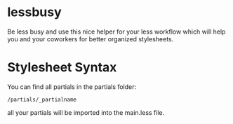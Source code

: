 lessbusy
========

Be less busy and use this nice helper for your less workflow which will help you and your coworkers for better organized stylesheets.

Stylesheet Syntax
========

You can find all partials in the partials folder:

`/partials/_partialname`

all your partials will be imported into the main.less file.
